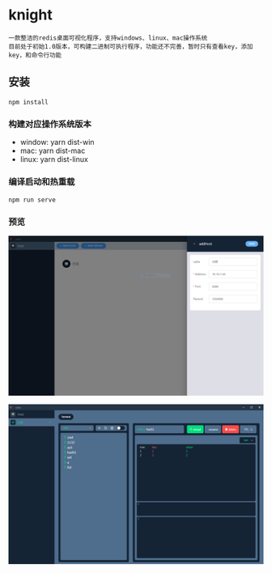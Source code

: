 # knight
```
一款整洁的redis桌面可视化程序，支持windows、linux、mac操作系统
目前处于初始1.0版本，可构建二进制可执行程序，功能还不完善，暂时只有查看key，添加key，和命令行功能
```
## 安装
```
npm install
```

### 构建对应操作系统版本
-   window: yarn dist-win
-   mac: yarn dist-mac
-   linux: yarn dist-linux

### 编译启动和热重载
```
npm run serve
```

### 预览
![avatar](./public/image/overview/knight1.png)

![avatar](./public/image/overview/knight2.png)
